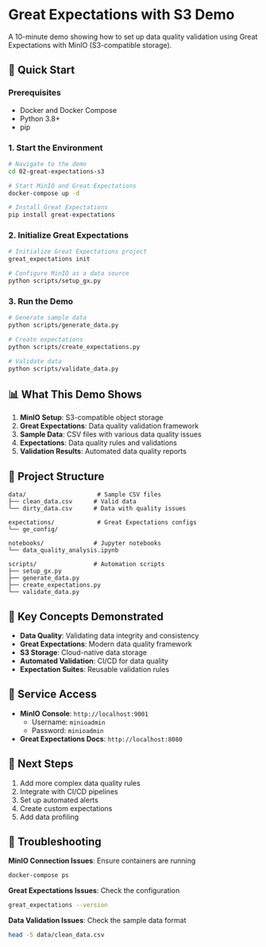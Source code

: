 # Great Expectations with S3 Demo

A 10-minute demo showing how to set up data quality validation using Great Expectations with MinIO (S3-compatible storage).

## 🚀 Quick Start

### Prerequisites
- Docker and Docker Compose
- Python 3.8+
- pip

### 1. Start the Environment
```bash
# Navigate to the demo
cd 02-great-expectations-s3

# Start MinIO and Great Expectations
docker-compose up -d

# Install Great Expectations
pip install great-expectations
```

### 2. Initialize Great Expectations
```bash
# Initialize Great Expectations project
great_expectations init

# Configure MinIO as a data source
python scripts/setup_gx.py
```

### 3. Run the Demo
```bash
# Generate sample data
python scripts/generate_data.py

# Create expectations
python scripts/create_expectations.py

# Validate data
python scripts/validate_data.py
```

## 📊 What This Demo Shows

1. **MinIO Setup**: S3-compatible object storage
2. **Great Expectations**: Data quality validation framework
3. **Sample Data**: CSV files with various data quality issues
4. **Expectations**: Data quality rules and validations
5. **Validation Results**: Automated data quality reports

## 📁 Project Structure

```
data/                    # Sample CSV files
├── clean_data.csv      # Valid data
└── dirty_data.csv      # Data with quality issues

expectations/            # Great Expectations configs
└── ge_config/

notebooks/              # Jupyter notebooks
└── data_quality_analysis.ipynb

scripts/                # Automation scripts
├── setup_gx.py
├── generate_data.py
├── create_expectations.py
└── validate_data.py
```

## 🎯 Key Concepts Demonstrated

- **Data Quality**: Validating data integrity and consistency
- **Great Expectations**: Modern data quality framework
- **S3 Storage**: Cloud-native data storage
- **Automated Validation**: CI/CD for data quality
- **Expectation Suites**: Reusable validation rules

## 🔗 Service Access

- **MinIO Console**: `http://localhost:9001`
  - Username: `minioadmin`
  - Password: `minioadmin`
- **Great Expectations Docs**: `http://localhost:8080`

## 🚀 Next Steps

1. Add more complex data quality rules
2. Integrate with CI/CD pipelines
3. Set up automated alerts
4. Create custom expectations
5. Add data profiling

## 🐛 Troubleshooting

**MinIO Connection Issues**: Ensure containers are running
```bash
docker-compose ps
```

**Great Expectations Issues**: Check the configuration
```bash
great_expectations --version
```

**Data Validation Issues**: Check the sample data format
```bash
head -5 data/clean_data.csv
``` 